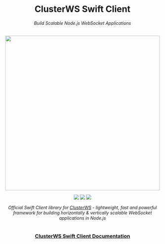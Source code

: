 <h1 align="center">ClusterWS Swift Client</h1>
<h6 align="center">Build Scalable Node.js WebSocket Applications</h6>

<p align="center">
<img src="https://cdn.rawgit.com/goriunov/159120ca6a883d8d4e75543ec395d361/raw/f4c3c36ac1ab75beedcf73312272b60dac33ecfa/clusterws.svg" width="500">
</p>

<p align="center">
<a title="Cocoapod Version" href="https://cocoapods.org/pods/ClusterWS-Client-Swift"><img src="https://img.shields.io/cocoapods/v/ClusterWS-Client-Swift.svg"></a>
<a title="Platforms" href="https://github.com/ClusterWS/ClusterWS-Client-Swift"><img src="https://img.shields.io/cocoapods/p/ClusterWS-Client-Swift.svg"></a>
<a title="License" href="https://github.com/ClusterWS/ClusterWS-Client-Swift/blob/master/LICENSE"><img src="https://img.shields.io/cocoapods/l/ClusterWS-Client-Swift.svg"></a>
</p>

<p align="center">
<i>Official Swift Client library for <a href="https://github.com/ClusterWS/ClusterWS">ClusterWS</a> - lightweight, fast and powerful framework for building horizontally & vertically scalable WebSocket applications in Node.js</i>
</p>

<h1></h1>
<h3 align="center">
<a href="https://github.com/ClusterWS/ClusterWS-Client-Swift/wiki"><strong>ClusterWS Swift Client Documentation</strong></a>
</h3>
